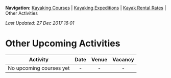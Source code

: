 **Navigation:** [Kayaking Courses](index) &#124; [Kayaking Expeditions](expedition) &#124; [Kayak Rental Rates](rental) &#124; Other Activities

_Last Updated: 27 Dec 2017 16:01_
# Other Upcoming Activities

Activity | Date | Venue | Vacancy
:---:|:---:|:---:|:---:
No upcoming courses yet|-|-|-


